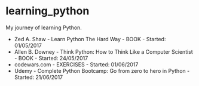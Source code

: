 # learning_python
My journey of learning Python.

- Zed A. Shaw - Learn Python The Hard Way - BOOK - Started: 01/05/2017
- Allen B. Downey - Think Python: How to Think Like a Computer Scientist - BOOK - Started: 24/05/2017
- codewars.com - EXERCISES - Started: 01/06/2017
- Udemy - Complete Python Bootcamp: Go from zero to hero in Python - Started: 21/06/2017
